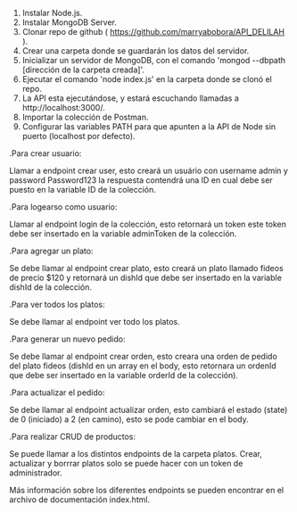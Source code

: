 1. Instalar Node.js.
2. Instalar MongoDB Server.
3. Clonar repo de github ( https://github.com/marryabobora/API_DELILAH ).
4. Crear una carpeta donde se guardarán los datos del servidor.
5. Inicializar un servidor de MongoDB, con el comando 'mongod --dbpath [dirección de la carpeta creada]'.
6. Ejecutar el comando 'node index.js' en la carpeta donde se clonó el repo.
7. La API esta ejecutándose, y estará escuchando llamadas a http://localhost:3000/.
8. Importar la colección de Postman.
9. Configurar las variables PATH para que apunten a la API de Node sin puerto (localhost por defecto).


.Para crear usuario: 

Llamar a endpoint crear user, esto creará un usuário con username admin y password Password123 la respuesta contendrá una ID en cual debe ser puesto en la variable ID de la colección.

.Para logearso como usuario: 

Llamar al endpoint login de la colección, esto retornará un token este token debe ser insertado en la variable adminToken de la colección. 

.Para agregar un plato:

Se debe llamar al endpoint crear plato, esto creará un plato llamado fideos de precio $120 y retornará un dishId que debe ser insertado en la variable dishId de la colección.

.Para ver todos los platos:

Se debe llamar al endpoint ver todo los platos. 

.Para generar un nuevo pedido:

Se debe llamar al endpoint crear orden, esto creara una orden de pedido del plato fideos (dishId en un array en el body, esto retornara un ordenId que debe ser insertado en la variable orderId de la colección). 

.Para actualizar el pedido:

Se debe llamar al endpoint actualizar orden, esto cambiará el estado (state) de 0 (iniciado) a 2 (en camino), esto se pode cambiar en el body. 

.Para realizar CRUD de productos:

Se puede llamar a los distintos endpoints de la carpeta platos. Crear, actualizar y borrrar platos solo se puede hacer con un token de administrador. 

Más información sobre los diferentes endpoints se pueden encontrar en el archivo de documentación index.html. 

